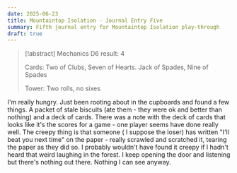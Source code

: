 ```yaml
---
date: 2025-06-23
title: Mountaintop Isolation - Journal Entry Five
summary: Fifth journal entry for Mountaintop Isolation play-through
draft: true
---
```

> [!abstract] Mechanics
> D6 result: 4
> 
> Cards: Two of Clubs, Seven of Hearts. Jack of Spades, Nine of Spades
> 
> Tower: Two rolls, no sixes

I'm really hungry. Just been rooting about in the cupboards and found a few things. A packet of stale biscuits (ate them - they were ok and better than nothing) and a deck of cards. There was a note with the deck of cards that looks like it's the scores for a game - one player seems have done really well. The creepy thing is that someone ( I suppose the loser) has written "I'll beat you next time" on the paper - really scrawled and scratched it, tearing the paper as they did so. I probably wouldn't have found it creepy if I hadn't heard that weird laughing in the forest. I keep opening the door and listening but there's nothing out there. Nothing I can see anyway.